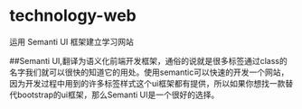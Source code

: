 # technology-web
运用 Semanti UI 框架建立学习网站

##Semanti UI,翻译为语义化前端开发框架，通俗的说就是很多标签通过class的名字我们就可以很快的知道它的用处。使用semantic可以快速的开发一个网站，因为开发过程中用到的许多标签样式这个ui框架都有提供，所以如果你想找一款替代bootstrap的ui框架，那么Semanti UI是一个很好的选择。
